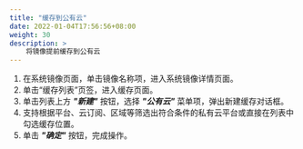 ```yaml
---
title: "缓存到公有云"
date: 2022-01-04T17:56:56+08:00
weight: 30
description: > 
    将镜像提前缓存到公有云
---
```


1. 在系统镜像页面，单击镜像名称项，进入系统镜像详情页面。
2. 单击“缓存列表”页签，进入缓存页面。
3. 单击列表上方 **_"新建"_** 按钮，选择 **_"公有云"_** 菜单项，弹出新建缓存对话框。
4. 支持根据平台、云订阅、区域等筛选出符合条件的私有云平台或直接在列表中勾选缓存位置。
5. 单击 **_"确定"_** 按钮，完成操作。